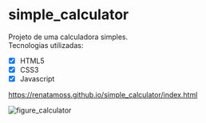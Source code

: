 # simple_calculator
Projeto de uma calculadora simples. <br>
Tecnologias utilizadas: 
- [x] HTML5
- [x] CSS3
- [x] Javascript

https://renatamoss.github.io/simple_calculator/index.html

![figure_calculator](https://user-images.githubusercontent.com/71418589/112731455-150a9680-8f16-11eb-9efd-8737a0cf9b74.png)



